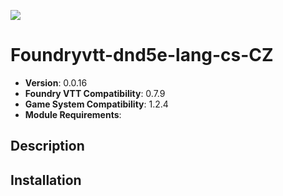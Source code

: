 ![](https://img.shields.io/badge/Foundry-v0.7.0-informational)

# Foundryvtt-dnd5e-lang-cs-CZ

* **Version**: 0.0.16
* **Foundry VTT Compatibility**: 0.7.9
* **Game System Compatibility**: 1.2.4
* **Module Requirements**: 

## Description


## Installation

